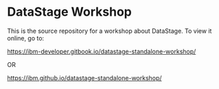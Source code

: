 # DataStage Workshop

This is the source repository for a workshop about DataStage. To view it online, go to:

<https://ibm-developer.gitbook.io/datastage-standalone-workshop/>

OR

<https://ibm.github.io/datastage-standalone-workshop/>
